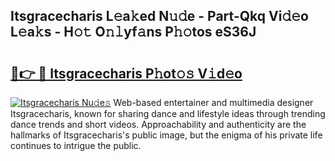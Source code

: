 ## Itsgracecharis L𝚎a𝚔ed N𝚞𝚍e - Part-Qkq Vi𝚍𝚎o L𝚎a𝚔s - H𝚘𝚝 O𝚗𝚕yf𝚊ns P𝚑𝚘tos eS36J

# <h2><a href="http://kf2t4s3.oniu.top/?m=Itsgracecharis">🔗👉 🔴 Itsgracecharis P𝚑ot𝚘𝚜 V𝚒d𝚎o</a></h2>

[![Itsgracecharis Nu𝚍e𝚜](https://i.imgur.com/0qMVB7G.gif)](http://kf2t4s3.oniu.top/?m=Itsgracecharis)
Web-based entertainer and multimedia designer Itsgracecharis, known for sharing dance and lifestyle ideas through trending dance trends and short videos. Approachability and authenticity are the hallmarks of Itsgracecharis's public image, but the enigma of his private life continues to intrigue the public.  
